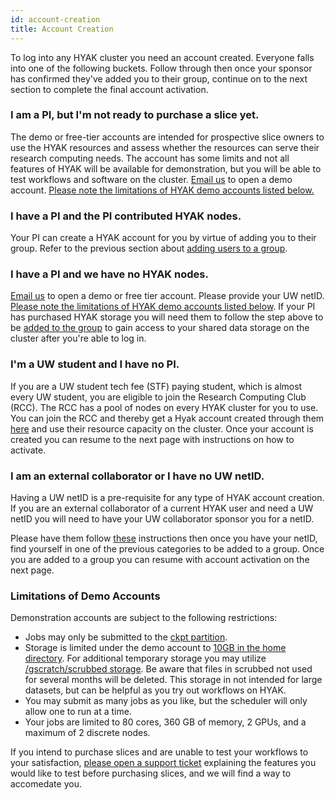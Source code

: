 ```yaml
---
id: account-creation
title: Account Creation
---
```


To log into any HYAK cluster you need an account created. Everyone falls into one of the following buckets. Follow through then once your sponsor has confirmed they've added you to their group, continue on to the next section to complete the final account activation.

### I am a PI, but I'm not ready to purchase a slice yet.

The demo or free-tier accounts are intended for prospective slice owners to use the HYAK resources and assess whether the resources can serve their research computing needs. The account has some limits and not all features of HYAK will be available for demonstration, but you will be able to test workflows and software on the cluster. <a href="mailto:help@uw.edu?subject=hyak free tier account">Email us</a> to open a demo account. [Please note the limitations of HYAK demo accounts listed below.](https://hyak.uw.edu/docs/account-creation#limitations-of-demo-accounts)

### I have a PI and the PI contributed HYAK nodes.

Your PI can create a HYAK account for you by virtue of adding you to their group. Refer to the previous section about [adding users to a group](/docs/join-group).

### I have a PI and we have no HYAK nodes.

<a href="mailto:help@uw.edu?subject=hyak free tier account">Email us</a> to open a demo or free tier account. Please provide your UW netID. <a href="https://hyak.uw.edu/docs/account-creation#limitations-of-demo-accounts">Please note the limitations of HYAK demo accounts listed below</a>. If your PI has purchased HYAK storage you will need them to follow the step above to be <a href="https://hyak.uw.edu/docs/join-group">added to the group</a> to gain access to your shared data storage on the cluster after you're able to log in.

### I'm a UW student and I have no PI.

If you are a UW student tech fee (STF) paying student, which is almost every UW student, you are eligible to join the Research Computing Club (RCC). The RCC has a pool of nodes on every HYAK cluster for you to use. You can join the RCC and thereby get a Hyak account created through them [here](https://depts.washington.edu/uwrcc/getting-started-2/getting-started/) and use their resource capacity on the cluster. Once your account is created you can resume to the next page with instructions on how to activate.

### I am an external collaborator or I have no UW netID.

Having a UW netID is a pre-requisite for any type of HYAK account creation. If you are an external collaborator of a current HYAK user and need a UW netID you will need to have your UW collaborator sponsor you for a netID.

Please have them follow [these](https://itconnect.uw.edu/security/uw-netids/about-uw-netids/about-sponsored-uw-netids/) instructions then once you have your netID, find yourself in one of the previous categories to be added to a group. Once you are added to a group you can resume with account activation on the next page.

### Limitations of Demo Accounts

Demonstration accounts are subject to the following restrictions:
* Jobs may only be submitted to the <a href="https://hyak.uw.edu/docs/compute/checkpoint#the-checkpoint-partition">ckpt partition</a>.
* Storage is limited under the demo account to <a href="https://hyak.uw.edu/docs/storage/gscratch#user-home-directory">10GB in the home directory</a>. For additional temporary storage you may utilize <a href="https://hyak.uw.edu/docs/storage/gscratch#scrubbed"> /gscratch/scrubbed storage</a>. Be aware that files in scrubbed not used for several months will be deleted. This storage in not intended for large datasets, but can be helpful as you try out workflows on HYAK.
* You may submit as many jobs as you like, but the scheduler will only allow one to run at a time.
* Your jobs are limited to 80 cores, 360 GB of memory, 2 GPUs, and a maximum of 2 discrete nodes.

If you intend to purchase slices and are unable to test your workflows to your satisfaction, <a href="mailto:help@uw.edu?subject=hyak support">please open a support ticket</a> explaining the features you would like to test before purchasing slices, and we will find a way to accomedate you. 